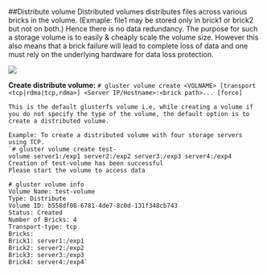 ##Distribute volume
Distributed volumes distributes files across various bricks in the volume. (Exmaple: file1 may be stored only in brick1 or brick2 but not on both.) Hence there is no data redundancy. The purpose for such a storage volume is to easily & cheaply scale the volume size. However this also means that a brick failure will lead to complete loss of data and one must rely on the underlying hardware for data loss protection.

![](https://cloud.githubusercontent.com/assets/10970993/7412364/ac0a300c-ef5f-11e4-8599-e7d06de1165c.png)

**Create distribute volume:**
	`# gluster volume create <VOLNAME> [transport <tcp|rdma|tcp,rdma>] <Server IP/Hostname>:<brick path>... [force]`

	This is the default glusterfs volume i.e, while creating a volume if you do not specify the type of the volume, the default option is to create a distributed volume.

	Example: To create a distributed volume with four storage servers using TCP.
	`# gluster volume create test-volume server1:/exp1 server2:/exp2 server3:/exp3 server4:/exp4
	Creation of test-volume has been successful
	Please start the volume to access data

	# gluster volume info
	Volume Name: test-volume
	Type: Distribute
	Volume ID: b558df08-6781-4de7-8c0d-131f348cb743
	Status: Created
	Number of Bricks: 4
	Transport-type: tcp
	Bricks:
	Brick1: server1:/exp1
	Brick2: server2:/exp2
	Brick3: server3:/exp3
	Brick4: server4:/exp4`
